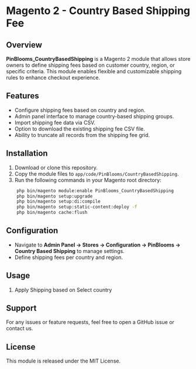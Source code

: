 # Magento 2 - Country Based Shipping Fee

## Overview
**PinBlooms_CountryBasedShipping** is a Magento 2 module that allows store owners to define shipping fees based on customer country, region, or specific criteria. This module enables flexible and customizable shipping rules to enhance checkout experience.

## Features
- Configure shipping fees based on country and region.
- Admin panel interface to manage country-based shipping groups.
- Import shipping fee data via CSV.
- Option to download the existing shipping fee CSV file.
- Ability to truncate all records from the shipping fee grid.

## Installation
1. Download or clone this repository.
2. Copy the module files to `app/code/PinBlooms/CountryBasedShipping`.
3. Run the following commands in your Magento root directory:
```bash
    php bin/magento module:enable PinBlooms_CountryBasedShipping
    php bin/magento setup:upgrade
    php bin/magento setup:di:compile
    php bin/magento setup:static-content:deploy -f
    php bin/magento cache:flush
```

## Configuration
- Navigate to **Admin Panel → Stores → Configuration → PinBlooms → Country Based Shipping** to manage settings.
- Define shipping fees per country and region.

## Usage
1. Apply Shipping based on Select country

## Support
For any issues or feature requests, feel free to open a GitHub issue or contact us.

## License
This module is released under the MIT License.